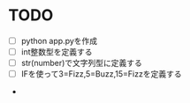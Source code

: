 TODO
==========
-[ ] python app.pyを作成
-[ ] int整数型を定義する
-[ ] str(number)で文字列型に定義する
-[ ] IFを使って3=Fizz,5=Buzz,15=Fizzを定義する
-
